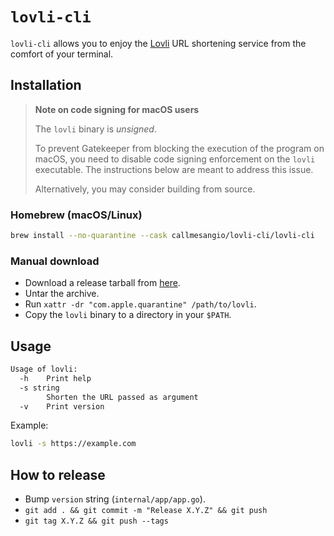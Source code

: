 # `lovli-cli`

`lovli-cli` allows you to enjoy the [Lovli](https://lovli.fyi) URL shortening
service from the comfort of your terminal.

## Installation

> **Note on code signing for macOS users**
>
> The `lovli` binary is *unsigned*.
>
> To prevent Gatekeeper from blocking the execution of the program on macOS,
> you need to disable code signing enforcement on the `lovli` executable.
> The instructions below are meant to address this issue.
>
> Alternatively, you may consider building from source.

### Homebrew (macOS/Linux)

```sh
brew install --no-quarantine --cask callmesangio/lovli-cli/lovli-cli
```

### Manual download

- Download a release tarball from [here](https://github.com/callmesangio/lovli-cli/releases).
- Untar the archive.
- Run `xattr -dr "com.apple.quarantine" /path/to/lovli`.
- Copy the `lovli` binary to a directory in your `$PATH`.

## Usage

```sh
Usage of lovli:
  -h    Print help
  -s string
        Shorten the URL passed as argument
  -v    Print version
```

Example:

```sh
lovli -s https://example.com
```

## How to release

- Bump `version` string (`internal/app/app.go`).
- `git add . && git commit -m "Release X.Y.Z" && git push`
- `git tag X.Y.Z && git push --tags`
